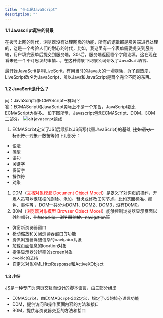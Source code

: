 ```yaml
---
title: "什么是JavaScript"
description: ""
---
```

#### 1.1 Javascript诞生的背景

在拨号上网的时代，浏览器没有处理网页的功能，所有的逻辑都是服务端进行处理的，这是一个考验人们的耐心的时代，比如，我这里有一个表单需要提交到服务端，用户填完表单后提交到服务端，30s后，服务端返回哪个字段没填。这在现在看来是一个不可思议的事情...，在这种背景下网景公司研发了JavaScrit语言。

最开始JavaScrit是叫LiveScrit，有用当时的Java火的一塌糊涂，为了蹭热度，LiveScript改名为JavaScript，所以Java和JavaScript是两个完全不同的东西。

#### 1.2 JavaScrit是什么？
问：JavaScript和ECMAScript一样吗？  
答：ECMAScript和JavaScript实际上不是一个东西，JavaScript要比ECMAScript大得多。 如下图所示，Javascript包含ECMAScript、DOM、BOM三部分。
![alt javascript组成](http://puui.qpic.cn/media_img/lena/PICchf6xp_472_916/0)
1. ECMAScript定义了JS(后续都以JS简写代替JavaScript)的基础, ~~比如语句、标识符、对象、数据等~~如下几部分：
+ 语法
+ 类型
+ 语句
+ 关键字
+ 保留字
+ 操作符
+ 对象
1. DOM（<font color='red'>文档对象模型 Document Object Model</font>）是定义了对网页的操作，开发人员可以很轻松的删除、添加、替换或修改任何节点，比如页面标准、颜色、事件等 ，DOM一共分为DOM1、DOM2、DOM3，没有DOM0。 
2. BOM（<font color='red'>浏览器对象模型 Browser Object Model</font>）能够控制浏览器显示页面以外的部分，~~比如cookie、浏览器缩放、navigation等~~
+ 弹窗新浏览器窗口
+ 移动缩放和关闭浏览器窗口的功能
+ 提供浏览器详细信息的navigator对象
+ 加载页面信息的location对象
+ 提供显示器分辨率的screen对象
+ cookie的支持
+ 自定义对象XMLHttpResponse和ActiveXObject


#### 1.3 小结
JS是一种专门为网页交互而设计的脚本语言，由三部分组成
+ ECMAScript，由ECMAScript-262定义，规定了JS的核心语言功能
+ DOM，提供访问和操作页面内容的方法和接口
+ BOM，提供与浏览器交互的方法和接口